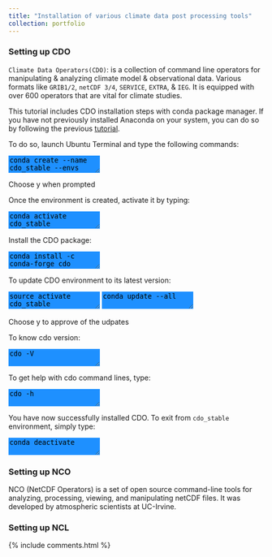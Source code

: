 ```yaml
---
title: "Installation of various climate data post processing tools"
collection: portfolio
---
```

### Setting up CDO

`Climate Data Operators(CDO)`: is a collection of command line operators for manipulating & analyzing climate model & observational data. Various formats like `GRIB1/2`, `netCDF 3/4`, `SERVICE`, `EXTRA`, & `IEG`. It is equipped with over 600 operators that are vital for climate studies. 

This tutorial includes CDO installation steps with conda package manager. If you have not previously installed Anaconda on your system, you can do so by following the previous [tutorial](https://yonsci.github.io/yon_academic//portfolio/portfolio-2/).

To do so, launch Ubuntu Terminal and type the following commands:  
<textarea style="border: none;background-color:DodgerBlue;">
conda create --name cdo_stable --envs
</textarea>  
Choose y when prompted 

Once the environment is created, activate it by typing:  
<textarea style="border: none;background-color:DodgerBlue;">
conda activate cdo_stable	
</textarea>

Install the CDO package:  
<textarea style="border: none;background-color:DodgerBlue;">
conda install -c conda-forge cdo
</textarea>

To update CDO environment to its latest version:  
<textarea style="border: none;background-color:DodgerBlue;">
source activate cdo_stable
</textarea>  
<textarea style="border: none;background-color:DodgerBlue;">
conda update --all  
</textarea>  
Choose y to approve of the udpates

To know cdo version:  
<textarea style="border: none;background-color:DodgerBlue;">
cdo -V 
</textarea>

To get help with cdo command lines, type:  
<textarea style="border: none;background-color:DodgerBlue;">
cdo -h
</textarea>

You have now successfully installed CDO. To exit from `cdo_stable` environment, simply type:  
<textarea style="border: none;background-color:DodgerBlue;">
conda deactivate
</textarea>

                                                               
### Setting up NCO
NCO (NetCDF Operators) is a set of open source command-line tools for analyzing, processing, viewing, and manipulating netCDF files. It was developed by atmospheric scientists at UC-Irvine.

### Setting up NCL

{% include comments.html %}
